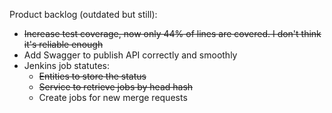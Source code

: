 Product backlog (outdated but still):

* ~~Increase test coverage, now only 44% of lines are covered. I don't think it's reliable enough~~
* Add Swagger to publish API correctly and smoothly
* Jenkins job statutes:
  * ~~Entities to store the status~~
  * ~~Service to retrieve jobs by head hash~~
  * Create jobs for new merge requests
